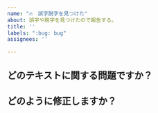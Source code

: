 ```yaml
---
name: "🔥　誤字脱字を見つけた"
about: 誤字や脱字を見つけたので報告する。
title: ''
labels: ":bug: bug"
assignees: ''

---
```


## どのテキストに関する問題ですか？

<!-- 例: ログインする -->

## どのように修正しますか？